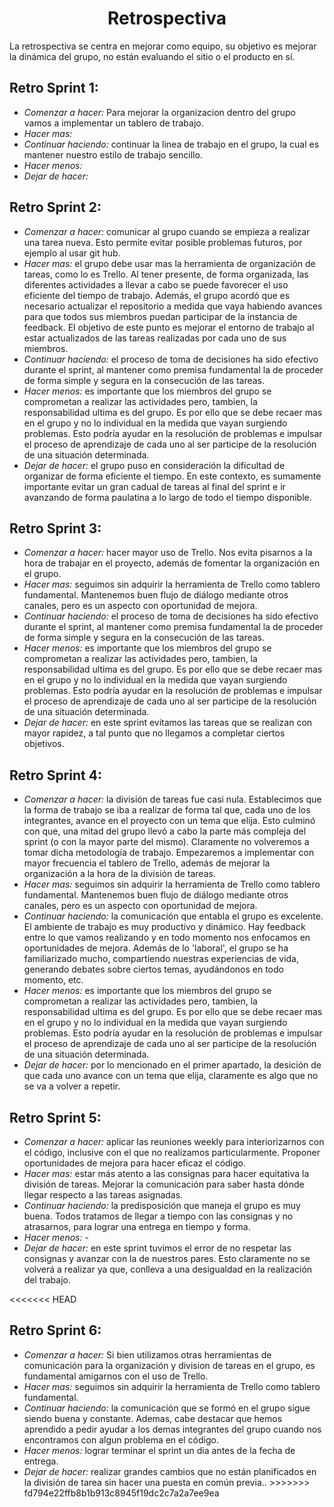 <h1 align="center">Retrospectiva</h1>

La retrospectiva se centra en mejorar como equipo, su objetivo es mejorar la dinámica del grupo, no están evaluando el sitio o el producto en sí.

## Retro Sprint 1:
<ul>
    <li><em>Comenzar a hacer:</em> Para mejorar la organizacion dentro del grupo vamos a implementar un tablero de trabajo.
    <li><em>Hacer mas:</em>
    <li><em>Continuar haciendo:</em> continuar la linea de trabajo en el grupo, la cual es mantener nuestro estilo de trabajo sencillo.
    <li><em>Hacer menos:</em> 
    <li><em>Dejar de hacer:</em>
</ul>



## Retro Sprint 2:
<ul>
    <li><em>Comenzar a hacer:</em> comunicar al grupo cuando se empieza a realizar una tarea nueva. Esto permite evitar posible problemas futuros, por ejemplo al usar git hub.
    <li><em>Hacer mas:</em> el grupo debe usar mas la herramienta de organización de tareas, como lo es Trello. Al tener presente, de forma organizada, las diferentes actividades a llevar a cabo se puede favorecer el uso eficiente del tiempo de trabajo.
    Además, el grupo acordó que es necesario actualizar el repositorio a medida que vaya habiendo avances para que todos sus miembros puedan participar de la instancia de feedback. El objetivo de este punto es mejorar el entorno de trabajo al estar actualizados de las tareas realizadas por cada uno de sus miembros. 
    <li><em>Continuar haciendo:</em> el proceso de toma de decisiones ha sido efectivo durante el sprint, al mantener como premisa fundamental la de proceder de forma simple y segura en la consecución de las tareas.
    <li><em>Hacer menos:</em> es importante que los miembros del grupo se comprometan a realizar las actividades pero, tambien, la responsabilidad ultima es del grupo. Es por ello que se debe recaer mas en el grupo y no lo individual en la medida que vayan surgiendo problemas. Esto podría ayudar en la resolución de problemas e impulsar el proceso de aprendizaje de cada uno al ser participe de la resolución de una situación determinada.  
    <li><em>Dejar de hacer:</em> el grupo puso en consideración la dificultad de organizar de forma eficiente el tiempo. En este contexto, es sumamente importante evitar un gran cadual de tareas al final del sprint e ir avanzando de forma paulatina a lo largo de todo el tiempo disponible.
</ul>



## Retro Sprint 3:
<ul>
    <li><em>Comenzar a hacer:</em> hacer mayor uso de Trello. Nos evita pisarnos a la hora de trabajar en el proyecto, además de fomentar la organización en el grupo.
    <li><em>Hacer mas:</em> seguimos sin adquirir la herramienta de Trello como tablero fundamental. Mantenemos buen flujo de diálogo mediante otros canales, pero es un aspecto con oportunidad de mejora.
    <li><em>Continuar haciendo:</em> el proceso de toma de decisiones ha sido efectivo durante el sprint, al mantener como premisa fundamental la de proceder de forma simple y segura en la consecución de las tareas.
    <li><em>Hacer menos:</em> es importante que los miembros del grupo se comprometan a realizar las actividades pero, tambien, la responsabilidad ultima es del grupo. Es por ello que se debe recaer mas en el grupo y no lo individual en la medida que vayan surgiendo problemas. Esto podría ayudar en la resolución de problemas e impulsar el proceso de aprendizaje de cada uno al ser participe de la resolución de una situación determinada.  
    <li><em>Dejar de hacer:</em> en este sprint evitamos las tareas que se realizan con mayor rapidez, a tal punto que no llegamos a completar ciertos objetivos.
</ul>



## Retro Sprint 4:
<ul>
    <li><em>Comenzar a hacer:</em> la división de tareas fue casi nula. Establecimos que la forma de trabajo se iba a realizar de forma tal que, cada uno de los integrantes, avance en el proyecto con un tema que elija. Esto culminó con que, una mitad del grupo llevó a cabo la parte más compleja del sprint (o con la mayor parte del mismo). Claramente no volveremos a tomar dicha metodología de trabajo. Empezaremos a implementar con mayor frecuencia el tablero de Trello, además de mejorar la organización a la hora de la división de tareas.
    <li><em>Hacer mas:</em> seguimos sin adquirir la herramienta de Trello como tablero fundamental. Mantenemos buen flujo de diálogo mediante otros canales, pero es un aspecto con oportunidad de mejora.
    <li><em>Continuar haciendo:</em> la comunicación que entabla el grupo es excelente. El ambiente de trabajo es muy productivo y dinámico. Hay feedback entre lo que vamos realizando y en todo momento nos enfocamos en oportunidades de mejora. Además de lo 'laboral', el grupo se ha familiarizado mucho, compartiendo nuestras experiencias de vida, generando debates sobre ciertos temas, ayudándonos en todo momento, etc.
    <li><em>Hacer menos:</em> es importante que los miembros del grupo se comprometan a realizar las actividades pero, tambien, la responsabilidad ultima es del grupo. Es por ello que se debe recaer mas en el grupo y no lo individual en la medida que vayan surgiendo problemas. Esto podría ayudar en la resolución de problemas e impulsar el proceso de aprendizaje de cada uno al ser participe de la resolución de una situación determinada.  
    <li><em>Dejar de hacer:</em> por lo mencionado en el primer apartado, la desición de que cada uno avance con un tema que elija, claramente es algo que no se va a volver a repetir.
</ul>



## Retro Sprint 5:
<ul>
    <li><em>Comenzar a hacer:</em> aplicar las reuniones weekly para interiorizarnos con el código, inclusive con el que no realizamos particularmente. Proponer oportunidades de mejora para hacer eficaz el código.
    <li><em>Hacer mas:</em> estar más atento a las consignas para hacer equitativa la división de tareas. Mejorar la comunicación para saber hasta dónde llegar respecto a las tareas asignadas.
    <li><em>Continuar haciendo:</em> la predisposición que maneja el grupo es muy buena. Todos tratamos de llegar a tiempo con las consignas y no atrasarnos, para lograr una entrega en tiempo y forma.
    <li><em>Hacer menos:</em> - 
    <li><em>Dejar de hacer:</em> en este sprint tuvimos el error de no respetar las consignas y avanzar con la de nuestros pares. Esto claramente no se volverá a realizar ya que, conlleva a una desigualdad en la realización del trabajo. 
</ul>

<<<<<<< HEAD



## Retro Sprint 6:
<ul>
    <li><em>Comenzar a hacer:</em> Si bien utilizamos otras herramientas de comunicación para la organización y division de tareas en el grupo, es fundamental amigarnos con el uso de Trello.
    <li><em>Hacer mas:</em>  seguimos sin adquirir la herramienta de Trello como tablero fundamental. 
    <li><em>Continuar haciendo:</em> la comunicación que se formó en el grupo sigue siendo buena y constante. Ademas, cabe destacar que hemos aprendido a pedir ayudar a los demas integrantes del grupo cuando nos encontramos con algun problema en el código.
    <li><em>Hacer menos:</em> lograr terminar el sprint un dia antes de la fecha de entrega. 
    <li><em>Dejar de hacer:</em> realizar grandes cambios que no están planificados en la división de tarea sin hacer una puesta en común previa..
>>>>>>> fd794e22ffb8b1b913c8945f19dc2c7a2a7ee9ea
</ul>